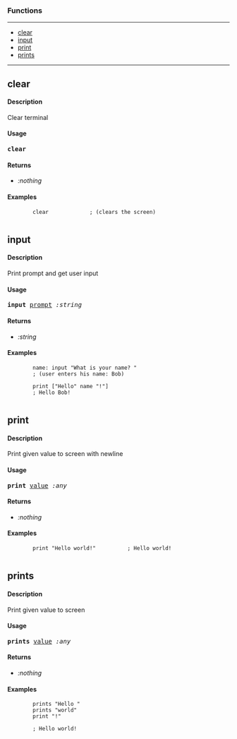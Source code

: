 ### Functions

---

<!--ts-->
   * [clear](#clear)
   * [input](#input)
   * [print](#print)
   * [prints](#prints)
<!--te-->

---


## clear

#### Description

Clear terminal

#### Usage

<pre>
<b>clear</b> 
</pre>

#### Returns

- *:nothing*

#### Examples

```red
        clear             ; (clears the screen)
    
```

## input

#### Description

Print prompt and get user input

#### Usage

<pre>
<b>input</b> <ins>prompt</ins> <i>:string</i>
</pre>

#### Returns

- *:string*

#### Examples

```red
        name: input "What is your name? "
        ; (user enters his name: Bob)
        
        print ["Hello" name "!"]
        ; Hello Bob!
    
```

## print

#### Description

Print given value to screen with newline

#### Usage

<pre>
<b>print</b> <ins>value</ins> <i>:any</i>
</pre>

#### Returns

- *:nothing*

#### Examples

```red
        print "Hello world!"          ; Hello world!
    
```

## prints

#### Description

Print given value to screen

#### Usage

<pre>
<b>prints</b> <ins>value</ins> <i>:any</i>
</pre>

#### Returns

- *:nothing*

#### Examples

```red
        prints "Hello "
        prints "world"
        print "!"             
        
        ; Hello world!
    
```